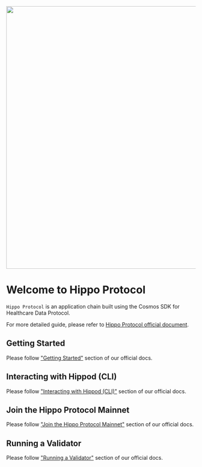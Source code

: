 <img src="../logo/hippo-protocol.jpg" width = 700 />

# Welcome to Hippo Protocol

`Hippo Protocol` is an application chain built using the Cosmos SDK for Healthcare Data Protocol.

For more detailed guide, please refer to [Hippo Protocol official document](https://docs.hippoprotocol.ai/).

## Getting Started

Please follow ["Getting Started"](https://docs.hippoprotocol.ai/main/getting-started) section of our official docs.

## Interacting with Hippod (CLI)

Please follow ["Interacting with Hippod (CLI)"](https://docs.hippoprotocol.ai/main/hub-tutorials/hippod) section of our official docs.

## Join the Hippo Protocol Mainnet

Please follow ["Join the Hippo Protocol Mainnet"](https://docs.hippoprotocol.ai/main/hub-tutorials/join-mainnet) section of our official docs.

## Running a Validator

Please follow ["Running a Validator"](https://docs.hippoprotocol.ai/main/validators/validator-setup) section of our official docs.

